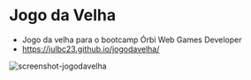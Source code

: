 # Jogo da Velha 
- Jogo da velha para o bootcamp Órbi Web Games Developer
- https://julbc23.github.io/jogodavelha/

![screenshot-jogodavelha](https://repository-images.githubusercontent.com/486040356/2daf3fb8-a9fe-467a-a8db-e7f3d6992be7)
